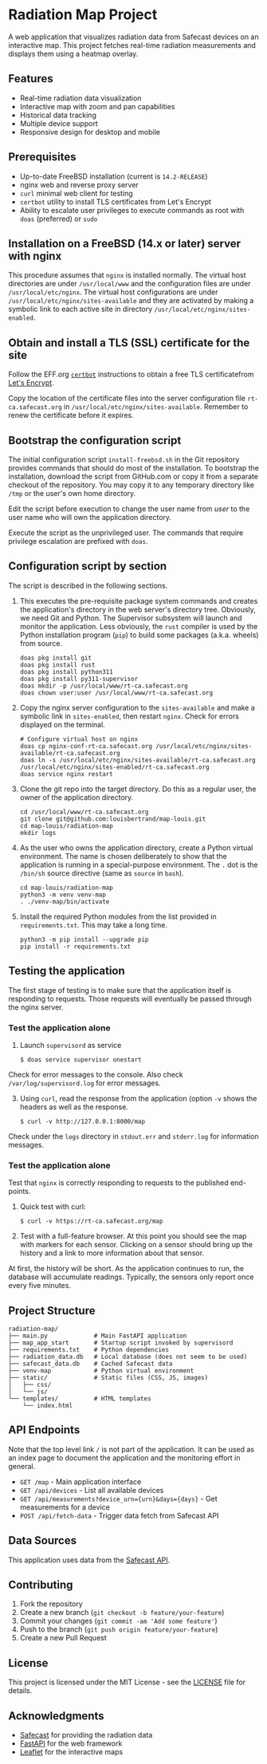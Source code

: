 # Radiation Map Project

A web application that visualizes radiation data from Safecast devices on an interactive map. This project fetches real-time radiation measurements and displays them using a heatmap overlay.

## Features

- Real-time radiation data visualization
- Interactive map with zoom and pan capabilities
- Historical data tracking
- Multiple device support
- Responsive design for desktop and mobile

## Prerequisites
- Up-to-date FreeBSD installation (current is `14.2-RELEASE`)
- nginx web and reverse proxy server
- `curl` minimal web client for testing
- `certbot` utility to install TLS certificates from Let's Encrypt
- Ability to escalate user privileges to execute commands as root with `doas` (preferred) or `sudo`

## Installation on a FreeBSD (14.x or later) server with nginx
This procedure assumes that `nginx` is installed normally. The virtual host directories are
under `/usr/local/www` and the configuration files are under `/usr/local/etc/nginx`.
The virtual host configurations are under `/usr/local/etc/nginx/sites-available`
and they are activated by making a symbolic link to each active site in directory
`/usr/local/etc/nginx/sites-enabled`.

## Obtain and install a TLS (SSL) certificate for the site
Follow the EFF.org [`certbot`](https://certbot.eff.org/) instructions to 
obtain a free TLS certificatefrom [Let's Encrypt](https://letsencrypt.org/).

Copy the location of the certificate files into the server configuration file `rt-ca.safecast.org` in `/usr/local/etc/nginx/sites-available`.
Remember to renew the certificate before it expires.

## Bootstrap the configuration script
The initial configuration script `install-freebsd.sh` in the Git repository provides commands that should do most of the installation. To bootstrap the installation, download the script from GitHub.com or copy it from a separate checkout of the repository. You may copy it to any temporary directory like `/tmp` or the user's own home directory.

Edit the script before execution to change the user name from *user* to the user name who will own the application directory.

Execute the script as the unprivileged user. The commands that require privilege escalation are prefixed with `doas`.

## Configuration script by section
The script is described in the following sections.

1. This executes the pre-requisite package system commands and creates the application's directory in the web server's directory tree. Obviously, we need Git and Python. The Supervisor subsystem will launch and monitor the application. Less obviously, the `rust` compiler is used by the Python installation program (`pip`) to build some packages (a.k.a. wheels) from source.
   ```
   doas pkg install git
   doas pkg install rust
   doas pkg install python311
   doas pkg install py311-supervisor
   doas mkdir -p /usr/local/www/rt-ca.safecast.org
   doas chown user:user /usr/local/www/rt-ca.safecast.org
   ```

2. Copy the nginx server configuration to the `sites-available` and make a symbolic link in `sites-enabled`, then restart `nginx`. Check for errors displayed on the terminal.
   ```
   # Configure virtual host on nginx
   doas cp nginx-conf-rt-ca.safecast.org /usr/local/etc/nginx/sites-available/rt-ca.safecast.org
   doas ln -s /usr/local/etc/nginx/sites-available/rt-ca.safecast.org /usr/local/etc/nginx/sites-enabled/rt-ca.safecast.org
   doas service nginx restart
   ```

3. Clone the git repo into the target directory. Do this as a regular user, the owner of the application directory.
   ```
   cd /usr/local/www/rt-ca.safecast.org
   git clone git@github.com:louisbertrand/map-louis.git
   cd map-louis/radiation-map
   mkdir logs
   ```

4. As the user who owns the application directory, create a Python virtual environment. The name is chosen deliberately to show that the application is running in a special-purpose environment. The `.` dot is the `/bin/sh` source directive (same as `source` in `bash`).
   ```
   cd map-louis/radiation-map
   python3 -m venv venv-map
   . ./venv-map/bin/activate
   ```

5. Install the required Python modules from the list provided in `requirements.txt`. This may take a long time.
   ```
   python3 -m pip install --upgrade pip
   pip install -r requirements.txt
   ```

## Testing the application
The first stage of testing is to make sure that the application itself
is responding to requests. Those requests will eventually be passed through
the nginx server.

### Test the application alone
1. Launch `supervisord` as service
   ```
   $ doas service supervisor onestart
   ```
Check for error messages to the console. Also check
`/var/log/supervisord.log` for error messages.

3. Using `curl`, read the response from the application (option `-v` shows the headers as well as the response.
   ```
   $ curl -v http://127.0.0.1:8000/map
   ```
Check under the `logs` directory in `stdout.err` and `stderr.log` for information messages.

### Test the application alone
Test that `nginx` is correctly responding to requests to the published end-points.

1. Quick test with curl:
   ```
   $ curl -v https://rt-ca.safecast.org/map
   ```
   
2. Test with a full-feature browser. At this point you should see the map with markers for each sensor. Clicking on a sensor should bring up the history and a link to more information about that sensor.

At first, the history will be short. As the application continues to run, the database will accumulate readings. Typically, the sensors only report once every five minutes.


## Project Structure

```
radiation-map/
├── main.py             # Main FastAPI application
├── map_app_start       # Startup script invoked by supervisord
├── requirements.txt    # Python dependencies
├── radiation_data.db   # Local database (does not seem to be used)
├── safecast_data.db    # Cached Safecast data
├── venv-map            # Python virtual environment
├── static/             # Static files (CSS, JS, images)
│   ├── css/
│   └── js/
└── templates/          # HTML templates
    └── index.html
```

## API Endpoints
Note that the top level link `/` is not part of the application. It can be used as an index page to document the application and the monitoring effort in general.
- `GET /map` - Main application interface
- `GET /api/devices` - List all available devices
- `GET /api/measurements?device_urn={urn}&days={days}` - Get measurements for a device
- `POST /api/fetch-data` - Trigger data fetch from Safecast API

## Data Sources

This application uses data from the [Safecast API](https://safecast.org/).

## Contributing

1. Fork the repository
2. Create a new branch (`git checkout -b feature/your-feature`)
3. Commit your changes (`git commit -am 'Add some feature'`)
4. Push to the branch (`git push origin feature/your-feature`)
5. Create a new Pull Request

## License

This project is licensed under the MIT License - see the [LICENSE](LICENSE) file for details.

## Acknowledgments

- [Safecast](https://safecast.org/) for providing the radiation data
- [FastAPI](https://fastapi.tiangolo.com/) for the web framework
- [Leaflet](https://leafletjs.com/) for the interactive maps
